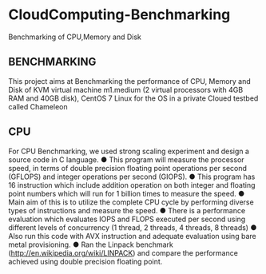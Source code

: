 # CloudComputing-Benchmarking
Benchmarking of CPU,Memory and Disk
## BENCHMARKING
This project aims at Benchmarking the performance of CPU, Memory and Disk of KVM virtual machine m1.medium (2 virtual processors with 4GB RAM and 40GB disk), CentOS 7 Linux for the OS in a private Cloued testbed called Chameleon
## CPU
For CPU Benchmarking, we used strong scaling experiment and design a source code in C language.
● This program will measure the processor speed, in terms of double precision floating point operations per second (GFLOPS) and integer operations per second (GIOPS).
● This program has 16 instruction which include addition operation on both integer and floating point numbers which will run for 1 billion times to measure the speed.
● Main aim of this is to utilize the complete CPU cycle by performing diverse types of instructions and measure the speed.
● There is a performance evaluation which evaluates IOPS and FLOPS executed per second using different levels of concurrency (1 thread, 2 threads, 4 threads, 8 threads)
● Also run this code with AVX instruction and adequate evaluation using bare metal provisioning.
● Ran the Linpack benchmark (http://en.wikipedia.org/wiki/LINPACK) and compare the performance achieved using double precision floating point.

